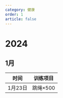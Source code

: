 ```yaml
---
category: 健康
order: 1
article: false
---
```


# 2024

## 1月

|  时间   |  训练项目  |
|:-----:|:------:|
| 1月23日 | 跳绳×500 |